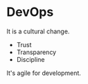 # DevOps

It is a cultural change. 
- Trust
- Transparency
- Discipline

It's agile for development.

